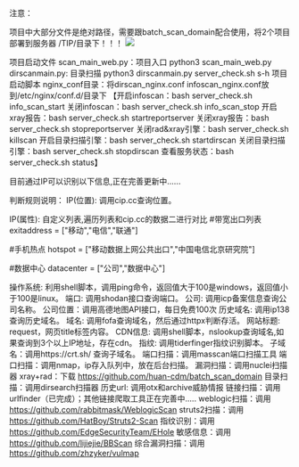 注意：

项目中大部分文件是绝对路径，需要跟batch_scan_domain配合使用，将2个项目部署到服务器 /TIP/目录下！！！
<img src="https://raw.githubusercontent.com/huan-cdm/info_scan/main/images/pic2.jpg"  />


项目启动文件
scan_main_web.py：项目入口  python3 scan_main_web.py
dirscanmain.py:   目录扫描  python3 dirscanmain.py
server_check.sh s-h 项目启动脚本
nginx_conf目录：将dirscan_nginx.conf  infoscan_nginx.conf放到/etc/nginx/conf.d/目录下
【开启infoscan：bash server_check.sh info_scan_start
关闭infoscan：bash server_check.sh info_scan_stop
开启xray报告：bash server_check.sh startreportserver
关闭xray报告：bash server_check.sh stopreportserver
关闭rad&xray引擎：bash server_check.sh killscan
开启目录扫描引擎：bash server_check.sh startdirscan
关闭目录扫描引擎：bash server_check.sh stopdirscan
查看服务状态：bash server_check.sh status】




目前通过IP可以识别以下信息,正在完善更新中......

判断规则说明：
IP(位置): 调用cip.cc查询位置。

IP(属性): 自定义列表,遍历列表和cip.cc的数据二进行对比
#带宽出口列表
exitaddress = ["移动","电信","联通"]

#手机热点
hotspot = ["移动数据上网公共出口","中国电信北京研究院"]

#数据中心
datacenter = ["公司","数据中心"]

操作系统: 利用shell脚本，调用ping命令，返回值大于100是windows，返回值小于100是linux。
端口: 调用shodan接口查询端口。
公司: 调用icp备案信息查询公司名称。
公司位置：调用高德地图API接口，每日免费100次
历史域名: 调用ip138查询历史域名。
域名: 调用fofa查询域名，然后通过httpx判断存活。
网站标题: request，网页title标签内容。
CDN信息: 调用shell脚本，nslookup查询域名,如果查询到3个以上IP地址，存在cdn。
指纹: 调用tiderfinger指纹识别脚本。
子域名：调用https://crt.sh/ 查询子域名。
端口扫描：调用masscan端口扫描工具
端口扫描：调用nmap，ip存入队列中，放在后台扫描。
漏洞扫描：调用nuclei扫描器
xray+rad：下载 https://github.com/huan-cdm/batch_scan_domain
目录扫描：调用dirsearch扫描器
历史url: 调用otx和archive威胁情报
链接扫描：调用urlfinder（已完成）；其他链接爬取工具正在完善中.....
weblogic扫描：调用 https://github.com/rabbitmask/WeblogicScan
struts2扫描：调用 https://github.com/HatBoy/Struts2-Scan
指纹识别：调用 https://github.com/EdgeSecurityTeam/EHole
敏感信息：调用 https://github.com/lijiejie/BBScan
综合漏洞扫描：调用 https://github.com/zhzyker/vulmap